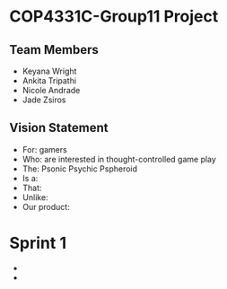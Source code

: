 # COP4331C-Group11 Project

## Team Members

- Keyana Wright
- Ankita Tripathi
- Nicole Andrade
- Jade Zsiros

## Vision Statement
- For: gamers
- Who: are interested in thought-controlled game play
- The: Psonic Psychic Pspheroid
- Is a: 
- That: 
- Unlike:
- Our product: 


# Sprint 1

-
-


